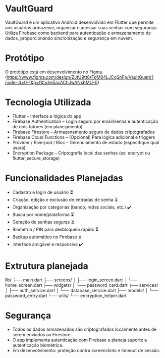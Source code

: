 # VaultGuard
VaultGuard é um aplicativo Android desenvolvido em Flutter que permite aos usuários armazenar, organizar e acessar suas senhas com segurança. Utiliza Firebase como backend para autenticação e armazenamento de dados, proporcionando sincronização e segurança em nuvem.

# Protótipo
O protótipo está em desenvolvimento no Figma. (https://www.figma.com/design/ZJtU9tt8rFdM84LJCqSnFp/VaultGuard?node-id=0-1&p=f&t=he5acAChJwANxbMU-0)

# Tecnologia Utilizada
- Flutter – Interface e lógica do app
- Firebase Authentication – Login seguro por email/senha e autenticação de dois fatores (em planejamento)
- Firebase Firestore – Armazenamento seguro de dados criptografados
- Firebase Cloud Functions – (Opcional) Para lógica adicional e triggers
- Provider / Riverpod / Bloc – Gerenciamento de estado (especifique qual usará)
- Encryption Package – Criptografia local das senhas (ex: encrypt ou flutter_secure_storage)

# Funcionalidades Planejadas
- Cadastro e login de usuário ⏳
- Criação, edição e exclusão de entradas de senha ⏳
- Organização por categorias (banco, redes sociais, etc.) ✔️
- Busca por nome/plataforma ⏳
- Geração de senhas seguras ⏳
- Biometria / PIN para desbloqueio rápido ⏳
- Backup automático no Firebase ⏳
- Interface amigável e responsiva ✔️

# Extrutura planejada
lib/
├── main.dart
├── screens/
│   ├── login_screen.dart
│   └── home_screen.dart
├── widgets/
│   └── password_card.dart
├── services/
│   ├── auth_service.dart
│   └── database_service.dart
├── models/
│   └── password_entry.dart
└── utils/
    └── encryption_helper.dart

# Segurança
- Todos os dados armazenados são criptografados localmente antes de serem enviados ao Firestore.
- O app implementa autenticação com Firebase e planeja suporte a autenticação biométrica.
- Em desenvolvimento: proteção contra screenshots e timeout de sessão.
